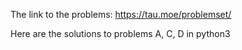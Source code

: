 The link to the problems: https://tau.moe/problemset/

Here are the solutions to problems A, C, D in python3



